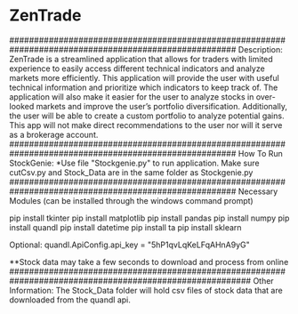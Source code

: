 # ZenTrade
######################################################################################################
Description:
ZenTrade is a streamlined application that allows for traders with limited experience to easily access
different technical indicators and analyze markets more efficiently. This application will provide the user
with useful technical information and prioritize which indicators to keep track of. The application will
also make it easier for the user to analyze stocks in over-looked markets and improve the user’s portfolio
diversification. Additionally, the user will be able to create a custom portfolio to analyze potential gains.
This app will not make direct recommendations to the user nor will it serve as a brokerage account.
######################################################################################################
How To Run StockGenie:
*Use file "Stockgenie.py" to run application. Make sure cutCsv.py and Stock_Data are in the same folder as Stockgenie.py
######################################################################################################
Necessary Modules (can be installed through the windows command prompt)

pip install tkinter
pip install matplotlib
pip install pandas
pip install numpy
pip install quandl
pip install datetime
pip install ta
pip install sklearn

Optional: quandl.ApiConfig.api_key = "5hP1qvLqKeLFqAHnA9yG"

**Stock data may take a few seconds to download and process from online
#########################################################################################################
Other Information:
The Stock_Data folder will hold csv files of stock data that are downloaded from the quandl api.
